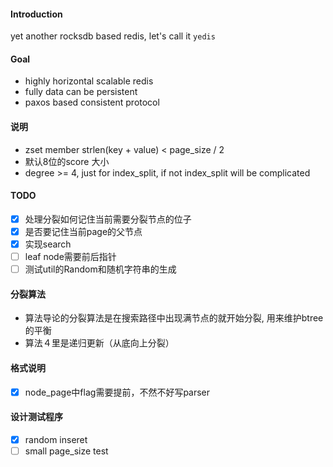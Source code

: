 #### Introduction
yet another rocksdb based redis, let's call it `yedis`

#### Goal
- highly horizontal scalable redis
- fully data can be persistent
- paxos based consistent protocol


#### 说明
- zset member strlen(key + value) < page_size / 2
- 默认8位的score 大小
- degree >= 4, just for index_split, if not index_split will be complicated
#### TODO
- [x] 处理分裂如何记住当前需要分裂节点的位子
- [x] 是否要记住当前page的父节点
- [x] 实现search
- [ ] leaf node需要前后指针
- [ ] 测试util的Random和随机字符串的生成

#### 分裂算法
- 算法导论的分裂算法是在搜索路径中出现满节点的就开始分裂, 用来维护btree的平衡
- 算法４里是递归更新（从底向上分裂）

#### 格式说明
- [x] node_page中flag需要提前，不然不好写parser

#### 设计测试程序
- [x] random inseret
- [ ] small page_size test
